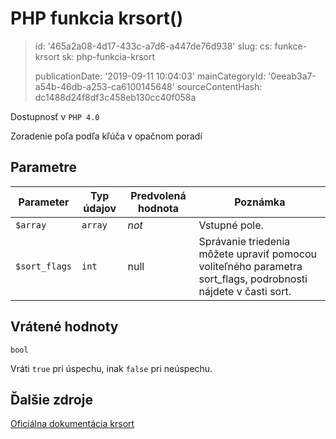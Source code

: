 PHP funkcia krsort()
====================

> id: '465a2a08-4d17-433c-a7d6-a447de76d938'
> slug:
> 	cs: funkce-krsort
> 	sk: php-funkcia-krsort
> 
> publicationDate: '2019-09-11 10:04:03'
> mainCategoryId: '0eeab3a7-a54b-46db-a253-ca6100145648'
> sourceContentHash: dc1488d24f8df3c458eb130cc40f058a

Dostupnosť v `PHP 4.0`

Zoradenie poľa podľa kľúča v opačnom poradí


Parametre
--------------

| Parameter | Typ údajov | Predvolená hodnota | Poznámka |
|-----|-----|-----|-----|
| `$array` | `array` | *not* | Vstupné pole. |
| `$sort_flags` | `int` | null | Správanie triedenia môžete upraviť pomocou voliteľného parametra sort_flags, podrobnosti nájdete v časti sort. |


Vrátené hodnoty
----------------

`bool`

Vráti `true` pri úspechu, inak `false` pri neúspechu.

Ďalšie zdroje
------------

[Oficiálna dokumentácia krsort](https://www.php.net/manual/en/function.krsort.php)

